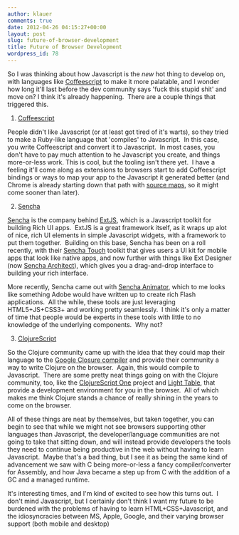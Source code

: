 ```yaml
---
author: klauer
comments: true
date: 2012-04-26 04:15:27+00:00
layout: post
slug: future-of-browser-development
title: Future of Browser Development
wordpress_id: 78
---
```


So I was thinking about how Javascript is the _new_ hot thing to develop on, with languages like [Coffeescript](http://coffeescript.org) to make it more palatable, and I wonder how long it'll last before the dev community says 'fuck this stupid shit' and move on? I think it's already happening.  There are a couple things that triggered this.  
  
1. [Coffeescript](http://coffeescript.org)  
  
People didn't like Javascript (or at least got tired of it's warts), so they tried to make a Ruby-like language that 'compiles' to Javascript.  In this case, you write Coffeescript and convert it to Javascript.  In most cases, you don't have to pay much attention to he Javascript you create, and things more-or-less work. This is cool, but the tooling isn't there yet.  I have a feeling it'll come along as extensions to browsers start to add Coffeescript bindings or ways to map your app to the Javascript it generated better (and Chrome is already starting down that path with [source maps](http://www.coffeescriptlove.com/2012/04/source-maps-for-coffeescript.html), so it might come sooner than later).  
  
2. [Sencha](http://sencha.com)  
  
[Sencha](http://www.sencha.com) is the company behind [ExtJS](http://www.sencha.com/products/extjs/), which is a Javascript toolkit for building Rich UI apps.  ExtJS is a great framework itself, as it wraps up alot of nice, rich UI elements in simple Javascript widgets, with a framework to put them together.  Building on this base, Sencha has been on a roll recently, with their [Sencha Touch](http://www.sencha.com/products/touch) toolkit that gives users a UI kit for mobile apps that look like native apps, and now further with things like Ext Designer (now [Sencha Architect](http://www.sencha.com/products/architect)), which gives you a drag-and-drop interface to building your rich interface.  
  
More recently, Sencha came out with [Sencha Animator](http://www.sencha.com/products/animator/), which to me looks like something Adobe would have written up to create rich Flash applications.  All the while, these tools are just leveraging HTML5+JS+CSS3+ and working pretty seamlessly.  I think it's only a matter of time that people would be experts in these tools with little to no knowledge of the underlying components.  Why not?  
  
3. [ClojureScript](https://github.com/clojure/clojurescript)  
  
So the Clojure community came up with the idea that they could map their language to the [Google Closure compiler](https://developers.google.com/closure/) and provide their community a way to write Clojure on the browser.  Again, this would compile to Javascript.  There are some pretty neat things going on with the Clojure community, too, like the [ClojureScript One](http://clojurescriptone.com/) project and [Light Table](http://www.kickstarter.com/projects/ibdknox/light-table), that provide a development environment for you in the browser.  All of which makes me think Clojure stands a chance of really shining in the years to come on the browser.  
  
All of these things are neat by themselves, but taken together, you can begin to see that while we might not see browsers supporting other languages than Javascript, the developer/language communities are not going to take that sitting down, and will instead provide developers the tools they need to continue being productive in the web without having to learn Javascript.  Maybe that's a bad thing, but I see it as being the same kind of advancement we saw with C being more-or-less a fancy compiler/converter for Assembly, and how Java became a step up from C with the addition of a GC and a managed runtime.  
  
It's interesting times, and I'm kind of excited to see how this turns out.  I don't mind Javascript, but I certainly don't think I want my future to be burdened with the problems of having to learn HTML+CSS+Javascript, and the idiosyncracies between MS, Apple, Google, and their varying browser support (both mobile and desktop)
